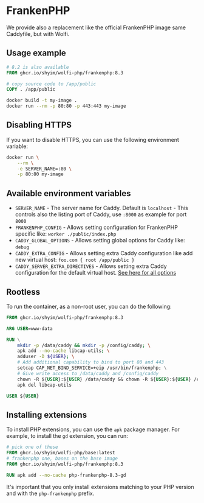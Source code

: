# FrankenPHP

We provide also a replacement like the official FrankenPHP image same Caddyfile, but with Wolfi.

## Usage example

```dockerfile
# 8.2 is also available
FROM ghcr.io/shyim/wolfi-php/frankenphp:8.3

# copy source code to /app/public
COPY . /app/public
```

```bash
docker build -t my-image .
docker run --rm -p 80:80 -p 443:443 my-image
```

## Disabling HTTPS

If you want to disable HTTPS, you can use the following environment variable:

```bash
docker run \
    --rm \
    -e SERVER_NAME=:80 \
    -p 80:80 my-image
```

## Available environment variables

- `SERVER_NAME` - The server name for Caddy. Default is `localhost` - This controls also the listing port of Caddy, use `:8000` as example for port `8000`
- `FRANKENPHP_CONFIG` - Allows setting configuration for FrankenPHP specific like: `worker ./public/index.php`
- `CADDY_GLOBAL_OPTIONS` - Allows setting global options for Caddy like: `debug`
- `CADDY_EXTRA_CONFIG` - Allows setting extra Caddy configuration like add new virtual host: `foo.com { root /app/public }`
- `CADDY_SERVER_EXTRA_DIRECTIVES` - Allows setting extra Caddy configuration for the default virtual host. [See here for all options](https://caddyserver.com/docs/caddyfile/directives)

## Rootless

To run the container, as a non-root user, you can do the following:

```dockerfile
FROM ghcr.io/shyim/wolfi-php/frankenphp:8.3

ARG USER=www-data

RUN \
    mkdir -p /data/caddy && mkdir -p /config/caddy; \
    apk add --no-cache libcap-utils; \
	adduser -D ${USER}; \
	# Add additional capability to bind to port 80 and 443
	setcap CAP_NET_BIND_SERVICE=+eip /usr/bin/frankenphp; \
	# Give write access to /data/caddy and /config/caddy
	chown -R ${USER}:${USER} /data/caddy && chown -R ${USER}:${USER} /config/caddy; \
    apk del libcap-utils

USER ${USER}
```

## Installing extensions

To install PHP extensions, you can use the `apk` package manager. For example, to install the `gd` extension, you can run:

```dockerfile
# pick one of these
FROM ghcr.io/shyim/wolfi-php/base:latest
# frankenphp one, bases on the base image
FROM ghcr.io/shyim/wolfi-php/frankenphp:8.3

RUN apk add --no-cache php-frankenphp-8.3-gd
```

It's important that you only install extensions matching to your PHP version and with the `php-frankenphp` prefix.
